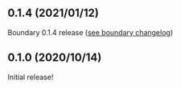 ## 0.1.4 (2021/01/12)

Boundary 0.1.4 release ([see boundary changelog](https://github.com/hashicorp/boundary/blob/main/CHANGELOG.md#014-20210105))

## 0.1.0 (2020/10/14)

Initial release!
